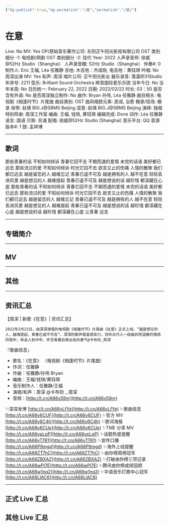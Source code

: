 ```yaml
---
{"dg-publish":true,"dg-permalink":"/是","permalink":"/是/"}
---
```



# 在意

Live: No
MV: Yes
OP/原始音乐著作公司: 东阳正午阳光影视有限公司
OST 类别细分 -1: 电视剧/网剧
OST 类别细分 -2: 现代
Year: 2022
人声录音师: 徐威@52Hz Studio（Shanghai）
人声录音棚: 52Hz Studio（Shanghai）
伴奏#: 0
制作人: Eric 王福, Léa 任雅静
吉他: 木吉他：齐成刚, 电吉他：黄钰琪
吟唱: No
周深出演 MV: Yes
和声: 周深
唱片公司: 正午阳光影业
器乐录音: 落灀@31Studio
年序号: 2211
弦乐: Brilliant Sound Orchestra 辉音国际爱乐乐团
当年今日: No
当年本周: No
日历统一: February 22, 2022
日期: 2022/02/22
时长: 03：50
是否含有外语: No
是否周深独立制作: No
曲作: Bryan 孙伟, Léa 任雅静
曲目相关: 电视剧《相逢时节》片尾曲
曲目类别: OST
曲风唱腔元素: 民谣, 治愈
棚录/现场: 棚录
母带: 赵靖 BIG.J@SBMS Beijing
混音: 赵靖 BIG.J@SBMS Beijing
演绎: 独唱
特别鸣谢: 周深工作室
编曲: 王福, 钱琦, 黄钰琪
编辑完成: Done
词作: Léa 任雅静
语言: 国语
贝斯: 苏涌
配唱: 徐威@52Hz Studio (Shanghai)
音乐平台: QQ
音源版本#: 1
鼓: 孟祥博

---

## 歌词

那些青春的话
不知如何倾诉
青春它回不去
不期而遇的爱情
未完的话语
美好都已远去
那些流过的爱
不知如何倾诉
时光它回不去
欲言又止的伤痛
人情的散聚
我们都已远去
越是留恋的人
越难忘记
青春已遥不可及
越是拥有的人
越不在意
轻轻丢进风里
越是想见的人
越难提起
青春已遥不可及
越是想说的话
越珍惜
都深藏在心底
那些青春的话
不知如何倾诉
青春它回不去
不期而遇的爱情
未完的话语
美好都已远去
那些流过的爱
不知如何倾诉
时光它回不去
欲言又止的伤痛
人情的散聚
我们都已远去
越是留恋的人
越难忘记
青春已遥不可及
越是拥有的人
越不在意
轻轻丢进风里
越是想见的人
越难提起
青春已遥不可及
越是想说的话
越珍惜
都深藏在心底
越是想说的话
越珍惜
都深藏在心底
让青春 远去

---

## 专辑简介

---

## MV

---

## 其他

---

## 资讯汇总

【周深 | 新歌《在意》| 资讯汇总】

    2022年2月22日，由深深演唱的电视剧《相逢时节》片尾曲《在意》正式上线。“越是想见的人，越难提起，青春已遥不可及”。深深的歌声极富感染力，将听众代入一段曲折而温暖的情感历程中，体会人到中年，怀念青春后再出发的勇气@卡布叻_周深

『歌曲信息』

- 歌名：《在意》
（电视剧《相逢时节》片尾曲）
- 作词：任雅静
- 作曲：任雅静/孙伟 Bryan
- 编曲：王福/钱琦/黄钰琪
- 音乐制作人：任雅静/王福
- 演唱/和声：周深 @卡布叻 _ 周深
- 音频：[http://t.cn/A66v59nr](http://t.cn/A66v59nr)

✨深深发博 [http://t.cn/A66vLfYe](http://t.cn/A66vLfYe)
✨歌曲信息 [http://t.cn/A66v6CUF](http://t.cn/A66v6CUF)
✨官方 MV [http://t.cn/A66v6C4h](http://t.cn/A66v6C4h)
✨歌词海报 [http://t.cn/A66v6CUe](http://t.cn/A66v6CUe)
✨TME 分享 MV [http://t.cn/A66vpLpP](http://t.cn/A66vpLpP)
✨话题热度提醒 [http://t.cn/A66vT7R1](http://t.cn/A66vT7R1)
✨宣传口播 [http://t.cn/A66P9mgd](http://t.cn/A66P9mgd)
✨海外上线提醒 [http://t.cn/A66ZT7hC](http://t.cn/A66ZT7hC)
✨由你榜周榜冠军 [http://t.cn/A66ZBXAZ](http://t.cn/A66ZBXAZ)
✨打破由你榜三项记录 [http://t.cn/A66wPl7E](http://t.cn/A66wPl7E)
✨腾讯由你榜成绩回顾 [http://t.cn/A66w1nq2](http://t.cn/A66w1nq2)
✨华语音乐打歌中心冠军 [http://t.cn/A66LlAC6](http://t.cn/A66LlAC6)

---

## 正式 Live 汇总

## 其他 Live 汇总

